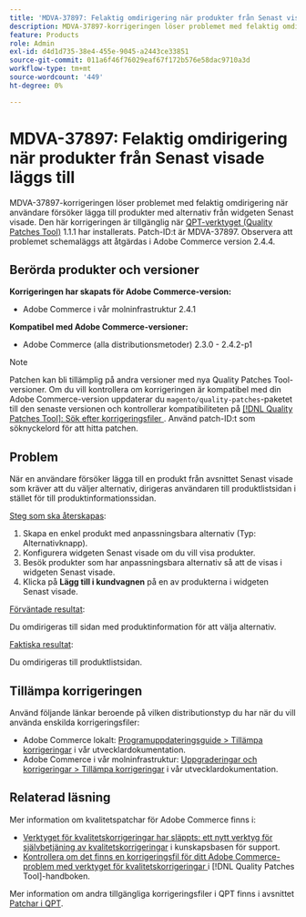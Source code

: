 ```yaml
---
title: 'MDVA-37897: Felaktig omdirigering när produkter från Senast visade läggs till'
description: MDVA-37897-korrigeringen löser problemet med felaktig omdirigering när användare försöker lägga till produkter med alternativ från widgeten Senast visade. Den här korrigeringen är tillgänglig när [QPT-verktyget (Quality Patches Tool)](https://experienceleague.adobe.com/sv/docs/commerce-operations/tools/quality-patches-tool/quality-patches-tool-to-self-serve-quality-patches) 1.1.1 är installerat. Patch-ID:t är MDVA-37897. Observera att problemet schemaläggs att åtgärdas i Adobe Commerce version 2.4.4.
feature: Products
role: Admin
exl-id: d4d1d735-38e4-455e-9045-a2443ce33851
source-git-commit: 011a6f46f76029eaf67f172b576e58dac9710a3d
workflow-type: tm+mt
source-wordcount: '449'
ht-degree: 0%

---
```


# MDVA-37897: Felaktig omdirigering när produkter från Senast visade läggs till

MDVA-37897-korrigeringen löser problemet med felaktig omdirigering när användare försöker lägga till produkter med alternativ från widgeten Senast visade. Den här korrigeringen är tillgänglig när [QPT-verktyget (Quality Patches Tool)](https://experienceleague.adobe.com/sv/docs/commerce-operations/tools/quality-patches-tool/quality-patches-tool-to-self-serve-quality-patches) 1.1.1 har installerats. Patch-ID:t är MDVA-37897. Observera att problemet schemaläggs att åtgärdas i Adobe Commerce version 2.4.4.

## Berörda produkter och versioner

**Korrigeringen har skapats för Adobe Commerce-version:**

* Adobe Commerce i vår molninfrastruktur 2.4.1

**Kompatibel med Adobe Commerce-versioner:**

* Adobe Commerce (alla distributionsmetoder) 2.3.0 - 2.4.2-p1

>[!NOTE]
>
>Patchen kan bli tillämplig på andra versioner med nya Quality Patches Tool-versioner. Om du vill kontrollera om korrigeringen är kompatibel med din Adobe Commerce-version uppdaterar du `magento/quality-patches`-paketet till den senaste versionen och kontrollerar kompatibiliteten på [[!DNL Quality Patches Tool]: Sök efter korrigeringsfiler ](https://experienceleague.adobe.com/sv/docs/commerce-operations/tools/quality-patches-tool/quality-patches-tool-to-self-serve-quality-patches). Använd patch-ID:t som söknyckelord för att hitta patchen.

## Problem

När en användare försöker lägga till en produkt från avsnittet Senast visade som kräver att du väljer alternativ, dirigeras användaren till produktlistsidan i stället för till produktinformationssidan.

<u>Steg som ska återskapas</u>:

1. Skapa en enkel produkt med anpassningsbara alternativ (Typ: Alternativknapp).
1. Konfigurera widgeten Senast visade om du vill visa produkter.
1. Besök produkter som har anpassningsbara alternativ så att de visas i widgeten Senast visade.
1. Klicka på **Lägg till i kundvagnen** på en av produkterna i widgeten Senast visade.

<u>Förväntade resultat</u>:

Du omdirigeras till sidan med produktinformation för att välja alternativ.

<u>Faktiska resultat</u>:

Du omdirigeras till produktlistsidan.

## Tillämpa korrigeringen

Använd följande länkar beroende på vilken distributionstyp du har när du vill använda enskilda korrigeringsfiler:

* Adobe Commerce lokalt: [Programuppdateringsguide > Tillämpa korrigeringar](https://experienceleague.adobe.com/sv/docs/commerce-operations/tools/quality-patches-tool/usage) i vår utvecklardokumentation.
* Adobe Commerce i vår molninfrastruktur: [Uppgraderingar och korrigeringar > Tillämpa korrigeringar](https://experienceleague.adobe.com/sv/docs/commerce-cloud-service/user-guide/develop/upgrade/apply-patches) i vår utvecklardokumentation.

## Relaterad läsning

Mer information om kvalitetspatchar för Adobe Commerce finns i:

* [Verktyget för kvalitetskorrigeringar har släppts: ett nytt verktyg för självbetjäning av kvalitetskorrigeringar](https://experienceleague.adobe.com/sv/docs/commerce-operations/tools/quality-patches-tool/quality-patches-tool-to-self-serve-quality-patches) i kunskapsbasen för support.
* [Kontrollera om det finns en korrigeringsfil för ditt Adobe Commerce-problem med verktyget för kvalitetskorrigeringar ](/help/tools/quality-patches-tool/patches-available-in-qpt/check-patch-for-magento-issue-with-magento-quality-patches.md) i [!DNL Quality Patches Tool]-handboken.

Mer information om andra tillgängliga korrigeringsfiler i QPT finns i avsnittet [Patchar i QPT](https://experienceleague.adobe.com/tools/commerce-quality-patches/index.html?lang=sv-SE).
